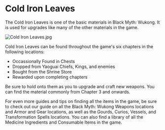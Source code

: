 # Cold Iron Leaves

The Cold Iron Leaves is one of the basic materials in Black Myth: Wukong. It is used for upgrades like many of the other materials in the game. 

![Cold Iron Leaves.jpg](https://oyster.ignimgs.com/mediawiki/apis.ign.com/black-myth-wukong/8/8e/Cold_Iron_Leaves.jpg)

Cold Iron Leaves can be found throughout the game's six chapters in the following locations: 

  * Occassionally Found in Chests
  * Dropped from Yaoguai Chiefs, Kings, and enemies
  * Bought from the Shrine Store
  * Rewarded upon completing chapters

Be sure to hold onto them as you  to upgrade and craft new weapons. You can find the material commonly from Chapter 3 and onwards. 

For even more guides and tips on finding all the items in the game, be sure to check out our guide on all the Black Myth: Wukong Weapons locations and Armor and Gear locations, as well as the Gourds, Curios, Vessels, and Transformation Spells locations. You can also find a library of all the Medicine Ingredients and Consumable Items in the game.